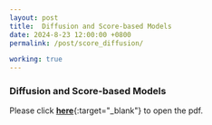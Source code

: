 ```yaml
---
layout: post
title:  Diffusion and Score-based Models
date: 2024-8-23 12:00:00 +0800
permalink: /post/score_diffusion/

working: true
---
```


### Diffusion and Score-based Models

Please click [**here**](\assets\pdf\diffusion.pdf){:target="_blank"} to open the pdf.

